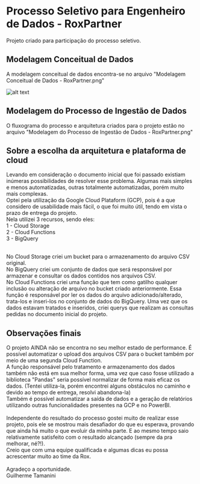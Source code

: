 # Processo Seletivo para Engenheiro de Dados - RoxPartner
Projeto criado para participação do processo seletivo.

## Modelagem Conceitual de Dados
A modelagem conceitual de dados encontra-se no arquivo "Modelagem Conceitual de Dados - RoxPartner.png"

![alt text](luccasdm/Processo-Seletivo-Eng-Dados-Rox/modelo-conceitual.jpg)

## Modelagem do Processo de Ingestão de Dados
O fluxograma do processo e arquitetura criados para o projeto estão no arquivo "Modelagem do Processo de Ingestão de Dados -  RoxPartner.png"

## Sobre a escolha da arquitetura e plataforma de cloud
  Levando em consideração o documento inicial que foi passado existiam inúmeras possibilidades de resolver esse problema. Algumas mais simples e menos automatizadas, outras totalmente automatizadas, porém muito mais complexas.
  <br /> Optei pela utilização da Google Cloud Plataform (GCP), pois é a que considero de usabilidade mais fácil, o que foi muito útil, tendo em vista o prazo de entrega do projeto.
  <br /> Nela utilizei 3 recursos, sendo eles:
  <br /> 1 - Cloud Storage
  <br /> 2 - Cloud Functions
  <br /> 3 - BigQuery

<br /> No Cloud Storage criei um bucket para o armazenamento do arquivo CSV original.
<br /> No BigQuery criei um conjunto de dados que será responsável por armazenar e consultar os dados contidos nos arquivos CSV.
<br /> No Cloud Functions criei uma função que tem como gatilho qualquer inclusão ou alteração de arquivo no bucket criado anteriormente. Essa função é responsável por ler os dados do arquivo adicionado/alterado, trata-los e inseri-los no conjunto de dados do BigQuery.
Uma vez que os dados estavam tratados e inseridos, criei querys que realizam as consultas pedidas no documento inicial do projeto.

## Observações finais
O projeto AINDA não se encontra no seu melhor estado de performance. É possível automatizar o upload dos arquivos CSV para o bucket também por meio de uma segunda Cloud Function. <br />
A função responsável pelo tratamento e armazenamento dos dados também não está em sua melhor forma, uma vez que caso fosse utilizado a biblioteca "Pandas" seria possível normalizar de forma mais eficaz os dados. (Tentei utiliza-la, porém encontrei alguns obstáculos no caminho e devido ao tempo de entrega, resolvi abandona-la) 
<br />
Também é possível automatizar a saída de dados e a geração de relatórios utilizando outras funcionalidades presentes na GCP e no PowerBI.
<br />
<br />
Independente do resultado do processo gostei muito de realizar esse projeto, pois ele se mostrou mais desafiador do que eu esperava, provando que ainda há muito o que evoluir da minha parte. E ao mesmo tempo saio relativamente satisfeito com o resultado alcançado (sempre da pra melhorar, né?!).
<br />
Creio que com uma equipe qualificada e algumas dicas eu possa acrescentar muito ao time da Rox.
<br />
<br />
Agradeço a oportunidade.
<br />
Guilherme Tamanini
